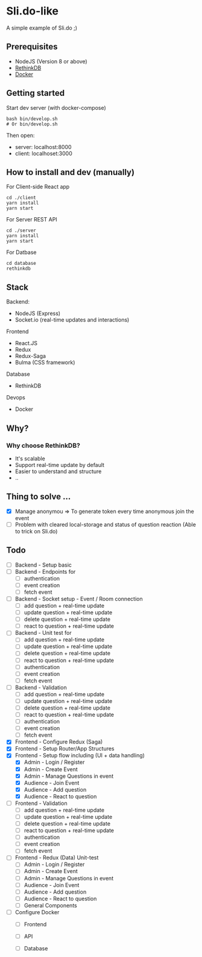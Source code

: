 # Sli.do-like

A simple example of Sli.do ;)

## Prerequisites

- NodeJS (Version 8 or above)
- [RethinkDB](https://www.rethinkdb.com/)
- [Docker](https://www.docker.com/get-docker)

## Getting started

Start dev server (with docker-compose)
```
bash bin/develop.sh
# Or bin/develop.sh
```

Then open:
- server: localhost:8000
- client: localhoset:3000

## How to install and dev (manually)

For Client-side React app
```
cd ./client
yarn install
yarn start
```

For Server REST API
```
cd ./server
yarn install
yarn start
```

For Datbase
```
cd database
rethinkdb
```

## Stack

Backend: 
- NodeJS (Express)
- Socket.io (real-time updates and interactions)

Frontend
- React.JS
- Redux
- Redux-Saga
- Bulma (CSS framework)

Database
- RethinkDB

Devops
- Docker

## Why?

### Why choose RethinkDB?
- It's scalable
- Support real-time update by default
- Easier to understand and structure
- ..

## Thing to solve ...

- [X] Manage anonymou => To generate token every time anonymous join the event
- [ ] Problem with cleared local-storage and status of question reaction (Able to trick on Sli.do)

## Todo

- [ ] Backend - Setup basic 
- [ ] Backend - Endpoints for
  - [ ] authentication
  - [ ] event creation
  - [ ] fetch event
- [ ] Backend - Socket setup - Event / Room connection 
  - [ ] add question + real-time update
  - [ ] update question + real-time update
  - [ ] delete question + real-time update
  - [ ] react to question + real-time update 
- [ ] Backend - Unit test for
  - [ ] add question + real-time update
  - [ ] update question + real-time update
  - [ ] delete question + real-time update
  - [ ] react to question + real-time update 
  - [ ] authentication
  - [ ] event creation
  - [ ] fetch event
- [ ] Backend - Validation
  - [ ] add question + real-time update
  - [ ] update question + real-time update
  - [ ] delete question + real-time update
  - [ ] react to question + real-time update 
  - [ ] authentication
  - [ ] event creation
  - [ ] fetch event
- [X] Frontend - Configure Redux (Saga)
- [X] Frontend - Setup Router/App Structures
- [X] Frontend - Setup flow including (UI + data handling)
  - [X] Admin - Login / Register
  - [X] Admin - Create Event
  - [X] Admin - Manage Questions in event
  - [X] Audience - Join Event
  - [X] Audience - Add question 
  - [X] Audience - React to question
- [ ] Frontend - Validation
  - [ ] add question + real-time update
  - [ ] update question + real-time update
  - [ ] delete question + real-time update
  - [ ] react to question + real-time update 
  - [ ] authentication
  - [ ] event creation
  - [ ] fetch event

- [ ] Frontend - Redux (Data) Unit-test
  - [ ] Admin - Login / Register
  - [ ] Admin - Create Event
  - [ ] Admin - Manage Questions in event
  - [ ] Audience - Join Event
  - [ ] Audience - Add question 
  - [ ] Audience - React to question
  - [ ] General Components
- [ ] Configure Docker
  - [ ] Frontend
  - [ ] API
  - [ ] Database
 
